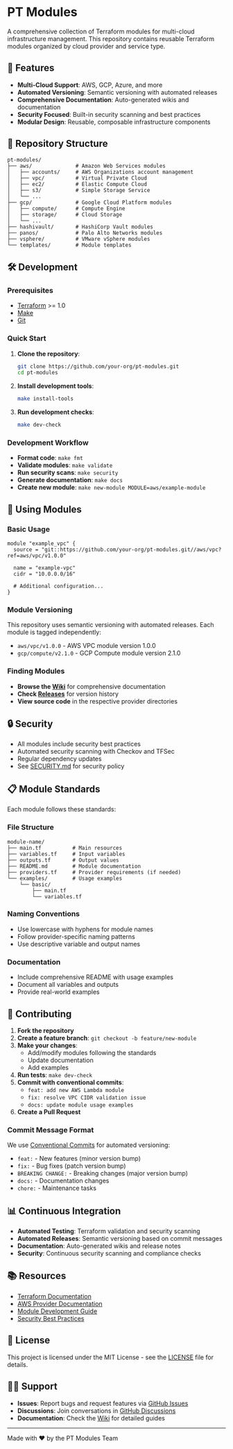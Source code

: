 # PT Modules

A comprehensive collection of Terraform modules for multi-cloud infrastructure management. This repository contains reusable Terraform modules organized by cloud provider and service type.

## 🚀 Features

- **Multi-Cloud Support**: AWS, GCP, Azure, and more
- **Automated Versioning**: Semantic versioning with automated releases
- **Comprehensive Documentation**: Auto-generated wikis and documentation
- **Security Focused**: Built-in security scanning and best practices
- **Modular Design**: Reusable, composable infrastructure components

## 📁 Repository Structure

```text
pt-modules/
├── aws/              # Amazon Web Services modules
│   ├── accounts/     # AWS Organizations account management
│   ├── vpc/          # Virtual Private Cloud
│   ├── ec2/          # Elastic Compute Cloud
│   ├── s3/           # Simple Storage Service
│   └── ...
├── gcp/              # Google Cloud Platform modules
│   ├── compute/      # Compute Engine
│   ├── storage/      # Cloud Storage
│   └── ...
├── hashivault/       # HashiCorp Vault modules
├── panos/            # Palo Alto Networks modules
├── vsphere/          # VMware vSphere modules
└── templates/        # Module templates
```

## 🛠️ Development

### Prerequisites

- [Terraform](https://www.terraform.io/) >= 1.0
- [Make](https://www.gnu.org/software/make/)
- [Git](https://git-scm.com/)

### Quick Start

1. **Clone the repository**:

   ```bash
   git clone https://github.com/your-org/pt-modules.git
   cd pt-modules
   ```

2. **Install development tools**:

   ```bash
   make install-tools
   ```

3. **Run development checks**:

   ```bash
   make dev-check
   ```

### Development Workflow

- **Format code**: `make fmt`
- **Validate modules**: `make validate`
- **Run security scans**: `make security`
- **Generate documentation**: `make docs`
- **Create new module**: `make new-module MODULE=aws/example-module`

## 📖 Using Modules

### Basic Usage

```hcl
module "example_vpc" {
  source = "git::https://github.com/your-org/pt-modules.git//aws/vpc?ref=aws/vpc/v1.0.0"
  
  name = "example-vpc"
  cidr = "10.0.0.0/16"
  
  # Additional configuration...
}
```

### Module Versioning

This repository uses semantic versioning with automated releases. Each module is tagged independently:

- `aws/vpc/v1.0.0` - AWS VPC module version 1.0.0
- `gcp/compute/v2.1.0` - GCP Compute module version 2.1.0

### Finding Modules

- **Browse the [Wiki](../../wiki)** for comprehensive documentation
- **Check [Releases](../../releases)** for version history
- **View source code** in the respective provider directories

## 🔒 Security

- All modules include security best practices
- Automated security scanning with Checkov and TFSec
- Regular dependency updates
- See [SECURITY.md](SECURITY.md) for security policy

## 📋 Module Standards

Each module follows these standards:

### File Structure

```text
module-name/
├── main.tf          # Main resources
├── variables.tf     # Input variables
├── outputs.tf       # Output values
├── README.md        # Module documentation
├── providers.tf     # Provider requirements (if needed)
└── examples/        # Usage examples
    └── basic/
        ├── main.tf
        └── variables.tf
```

### Naming Conventions

- Use lowercase with hyphens for module names
- Follow provider-specific naming patterns
- Use descriptive variable and output names

### Documentation

- Include comprehensive README with usage examples
- Document all variables and outputs
- Provide real-world examples

## 🤝 Contributing

1. **Fork the repository**
2. **Create a feature branch**: `git checkout -b feature/new-module`
3. **Make your changes**:
   - Add/modify modules following the standards
   - Update documentation
   - Add examples
4. **Run tests**: `make dev-check`
5. **Commit with conventional commits**:
   - `feat: add new AWS Lambda module`
   - `fix: resolve VPC CIDR validation issue`
   - `docs: update module usage examples`
6. **Create a Pull Request**

### Commit Message Format

We use [Conventional Commits](https://www.conventionalcommits.org/) for automated versioning:

- `feat:` - New features (minor version bump)
- `fix:` - Bug fixes (patch version bump)
- `BREAKING CHANGE:` - Breaking changes (major version bump)
- `docs:` - Documentation changes
- `chore:` - Maintenance tasks

## 📊 Continuous Integration

- **Automated Testing**: Terraform validation and security scanning
- **Automated Releases**: Semantic versioning based on commit messages
- **Documentation**: Auto-generated wikis and release notes
- **Security**: Continuous security scanning and compliance checks

## 📚 Resources

- [Terraform Documentation](https://www.terraform.io/docs)
- [AWS Provider Documentation](https://registry.terraform.io/providers/hashicorp/aws/latest/docs)
- [Module Development Guide](../../wiki/Development-Guide)
- [Security Best Practices](../../wiki/Security-Best-Practices)

## 📝 License

This project is licensed under the MIT License - see the [LICENSE](LICENSE) file for details.

## 🙋‍♂️ Support

- **Issues**: Report bugs and request features via [GitHub Issues](../../issues)
- **Discussions**: Join conversations in [GitHub Discussions](../../discussions)
- **Documentation**: Check the [Wiki](../../wiki) for detailed guides

---

Made with ❤️ by the PT Modules Team
